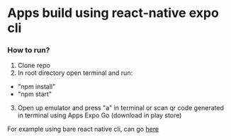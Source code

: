 # Apps build using react-native expo cli

### How to run?
1. Clone repo
2. In root directory open terminal and run:
  - "npm install"
  - "npm start"
3. Open up emulator and press "a" in terminal or scan qr code generated in terminal using Apps Expo Go (download in play store)

For example using bare react native cli, can go [here](https://github.com/AslamHamdi/bare-RN-mobile-app-sample)
   
